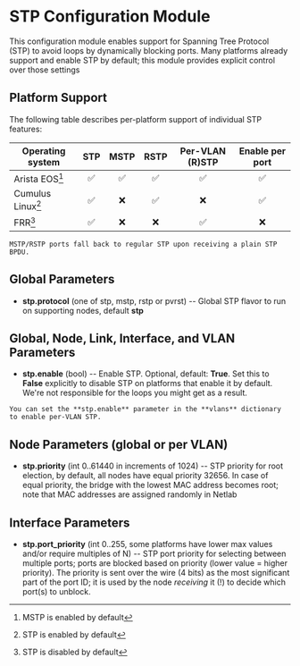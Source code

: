 # STP Configuration Module

This configuration module enables support for Spanning Tree Protocol (STP) to avoid loops by dynamically blocking ports.
Many platforms already support and enable STP by default; this module provides explicit control over those settings

## Platform Support

The following table describes per-platform support of individual STP features:

| Operating system   | STP | MSTP | RSTP | Per-VLAN (R)STP | Enable per port
| ------------------ |:---:|:---:|:---:|:---:|:---:|
| Arista EOS[^EOS]   | ✅  | ✅  | ✅  | ✅ |  ✅ |
| Cumulus Linux[^CL] | ✅  |  ❌  | ✅  | ❌   |  ✅ |
| FRR[^FRR]          | ✅  |  ❌  |  ❌  |  ✅ | ❌   |

[^EOS]: MSTP is enabled by default
[^CL]: STP is enabled by default
[^FRR]: STP is disabled by default

```{tip}
MSTP/RSTP ports fall back to regular STP upon receiving a plain STP BPDU.
```

## Global Parameters

* **stp.protocol** (one of stp, mstp, rstp or pvrst) -- Global STP flavor to run on supporting nodes, default **stp**

## Global, Node, Link, Interface, and VLAN Parameters

* **stp.enable** (bool) -- Enable STP. Optional, default: **True**. Set this to **False** explicitly to disable STP on platforms that enable it by default. We're not responsible for the loops you might get as a result.

```{tip}
You can set the **‌stp.enable** parameter in the **‌vlans** dictionary to enable per-VLAN STP.
```

## Node Parameters (global or per VLAN)

* **stp.priority** (int 0..61440 in increments of 1024) -- STP priority for root election, by default, all nodes have equal priority 32656.  In case of equal priority, the bridge with the lowest MAC address becomes root; note that MAC addresses are assigned randomly in Netlab

## Interface Parameters

* **stp.port_priority** (int 0..255, some platforms have lower max values and/or require multiples of N) -- STP port priority for selecting between multiple ports; ports are blocked based on priority (lower value = higher priority). The priority is sent over the wire (4 bits) as the most significant part of the port ID; it is used by the node *receiving* it (!) to decide which port(s) to unblock.
